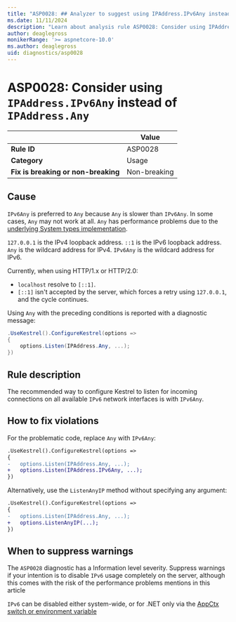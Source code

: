 ```yaml
---
title: "ASP0028: ## Analyzer to suggest using IPAddress.IPv6Any instead of IPAddress.Any if applicable" 
ms.date: 11/11/2024
description: "Learn about analysis rule ASP0028: Consider using IPAddress.IPv6Any instead of IPAddress.Any"
author: deaglegross
monikerRange: '>= aspnetcore-10.0'
ms.author: deaglegross
uid: diagnostics/asp0028
---
```

# ASP0028: Consider using `IPAddress.IPv6Any` instead of `IPAddress.Any`

|                                     | Value        |
| -                                   | -            |
| **Rule ID**                         | ASP0028      |
| **Category**                        | Usage        |
| **Fix is breaking or non-breaking** | Non-breaking |

## Cause

`IPv6Any` is preferred to `Any` because `Any` is slower than `IPv6Any`. In some cases, `Any` may not work at all. `Any` has performance problems due to the [underlying System types implementation](https://github.com/dotnet/runtime/issues/82404).

`127.0.0.1` is the IPv4 loopback address. `::1` is the IPv6 loopback address. `Any` is the wildcard address for IPv4. `IPv6Any` is the wildcard address for IPv6.

Currently, when using  HTTP/1.x or HTTP/2.0:

* `localhost` resolve to `[::1]`.
* `[::1]` isn't accepted by the server, which forces a retry using `127.0.0.1`, and the cycle continues.

Using `Any` with the preceding conditions is reported with a diagnostic message:

```csharp
.UseKestrel().ConfigureKestrel(options =>
{ 
    options.Listen(IPAddress.Any, ...);
})
```

## Rule description

The recommended way to configure Kestrel to listen for incoming connections on all available `IPv6` network interfaces is with `IPv6Any`.

## How to fix violations

For the problematic code, replace `Any` with `IPv6Any`:

```diff
.UseKestrel().ConfigureKestrel(options =>
{ 
-   options.Listen(IPAddress.Any, ...);
+   options.Listen(IPAddress.IPv6Any, ...);
})
```

Alternatively, use the `ListenAnyIP` method without specifying any argument:

```diff
.UseKestrel().ConfigureKestrel(options =>
{ 
-   options.Listen(IPAddress.Any, ...);
+   options.ListenAnyIP(...);
})
```

## When to suppress warnings

The `ASP0028` diagnostic has a Information level severity. Suppress warnings if your intention is to disable `IPv6` usage completely on the server, although this comes with the risk of the performance problems mentions in this article

`IPv6` can be disabled either system-wide, or for .NET only via the [AppCtx switch or environment variable](https://devblogs.microsoft.com/dotnet/dotnet-6-networking-improvements/#an-option-to-globally-disable-ipv6)
